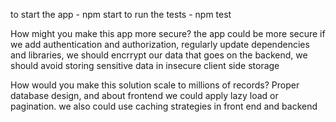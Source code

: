to start the app - npm start
to run the tests - npm test

How might you make this app more secure?
the app could be more secure if we add authentication and authorization, regularly update dependencies and libraries,
we should encrrypt our data that goes on the backend, we should avoid storing sensitive data in insecure client side storage

How would you make this solution scale to millions of records?
Proper database design, and about frontend we could apply lazy load or pagination. we also could use caching strategies in front end and backend